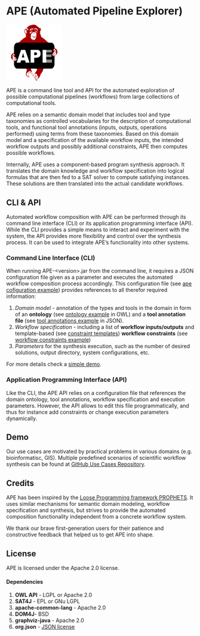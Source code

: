 # APE (Automated Pipeline Explorer)

<img src="./res/ape_logo_sqare.png" alt="logo" width="150"/>

APE is a command line tool and API for the automated exploration of possible computational pipelines (workflows) from large collections of computational tools. 

APE relies on a semantic domain model that includes tool and type taxonomies as controlled vocabularies for the description of computational tools, and functional tool annotations (inputs, outputs, operations performed) using terms from these taxonomies. Based on this domain model and a specification of the available workflow inputs, the intended workflow outputs and possibly additional constraints, APE then computes possible workflows. 

Internally, APE uses a component-based program synthesis approach. It translates the domain knowledge and workflow specification into logical formulas that are then fed to a SAT solver to compute satisfying instances. These solutions are then translated into the actual candidate workflows. 

## CLI & API
Automated workflow composition with APE can be performed through its command line interface (CLI) or its application programming interface (API). While the CLI provides a simple means to interact and experiment with the system, the API provides more flexibility and control over the synthesis process. It can be used to integrate APE’s functionality into other systems.

### Command Line Interface (CLI)
When running APE-&lt;version>.jar from the command line, it requires a JSON configuration file given as a parameter and executes the automated workflow composition process accordingly. This configuration file (see [ape cofiguration example](https://github.com/sanctuuary/APE_UseCases/blob/master/SimpleDemo/ape.configuration)) provides references to all therefor required information:
1. *Domain model* - annotation of the types and tools in the domain in form of an **ontology** (see [ontology example](https://github.com/sanctuuary/APE_UseCases/blob/master/SimpleDemo/GMT_Demo_UseCase.owl) in OWL) and a **tool annotation file** (see [tool annotations example](https://github.com/sanctuuary/APE_UseCases/blob/master/SimpleDemo/tool_annotations.json) in JSON).
2. *Workflow specification* - including a list of **workflow inputs/outputs** and template-based (see [constraint templates](https://github.com/sanctuuary/APE_UseCases/blob/master/SimpleDemo/constraint_templates.json)) **workflow constraints** (see [workflow constraints example](https://github.com/sanctuuary/APE_UseCases/blob/master/SimpleDemo/constraints.json))
3. *Parameters* for the synthesis execution, such as the number of desired solutions, output directory, system configurations, etc.

For more details check a [simple demo](https://github.com/sanctuuary/APE_UseCases/tree/master/SimpleDemo).

### Application Programming Interface (API)

Like the CLI, the APE API relies on a configuration file that references the domain ontology, tool annotations, workflow specification and execution parameters. However, the API allows to edit this file programmatically, and thus for instance add constraints or change execution parameters dynamically.

## Demo 
Our use cases are motivated by practical problems in various domains (e.g. bioinformatisc, GIS). Multiple predefined scenarios of scientific workflow synthesis can be found at [GitHub Use Cases Repository](https://github.com/sanctuuary/APE_UseCases).


## Credits
APE has been inspired by the [Loose Programming framework PROPHETS](http://ls5-www.cs.tu-dortmund.de/projects/prophets/index.php). It uses similar mechanisms for semantic domain modeling, workflow specification and synthesis, but strives to provide the automated composition functionality independent from a concrete workflow system.

We thank our brave first-generation users for their patience and constructive feedback that helped us to get APE into shape. 

## License
APE is licensed under the Apache 2.0 license.

#### Dependencies

1. **OWL API**	-	LGPL or Apache 2.0
2. **SAT4J**	-	EPL or GNu LGPL
3. **apache-common-lang**	-	Apache 2.0
4. **DOM4J**-	BSD
5. **graphviz-java** - Apache 2.0
6. **org.json** - [JSON license](https://www.json.org/license.html)

